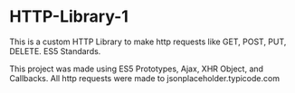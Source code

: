 # HTTP-Library-1
This is a custom HTTP Library to make http requests like GET, POST, PUT, DELETE. ES5 Standards.

This project was made using ES5 Prototypes, Ajax, XHR Object, and Callbacks. All http requests were made to jsonplaceholder.typicode.com
